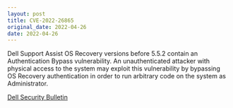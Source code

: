 ```yaml
---
layout: post
title: CVE-2022-26865
original_date: 2022-04-26
date: 2022-04-26
---
```


Dell Support Assist OS Recovery versions before 5.5.2 contain an Authentication Bypass vulnerability. An unauthenticated attacker with physical access to the system may exploit this vulnerability by bypassing OS Recovery authentication in order to run arbitrary code on the system as Administrator.

[Dell Security Bulletin](https://www.dell.com/support/kbdoc/en-us/000198780/dsa-2022-102)